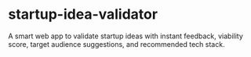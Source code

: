 # startup-idea-validator
A smart web app to validate startup ideas with instant feedback, viability score, target audience suggestions, and recommended tech stack.
